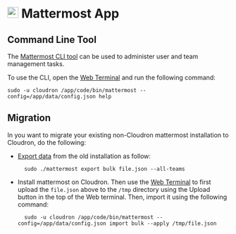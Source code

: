 # <img src="/documentation/img/mattermost-logo.png" width="25px"> Mattermost App

## Command Line Tool

The [Mattermost CLI tool](https://docs.mattermost.com/administration/command-line-tools.html) can be used
to administer user and team management tasks.

To use the CLI, open the [Web Terminal](/documentation/apps#web-terminal) and run the following command:

```
sudo -u cloudron /app/code/bin/mattermost --config=/app/data/config.json help
```

## Migration

In you want to migrate your existing non-Cloudron mattermost installation to Cloudron, do
the following:

* [Export data](https://docs.mattermost.com/administration/bulk-export.html#bulk-export-data) from the old
  installation as follow:

  ```
    sudo ./mattermost export bulk file.json --all-teams
  ```

* Install mattermost on Cloudron. Then use the [Web Terminal](/documentation/apps#web-terminal) to first upload
  the `file.json` above to the `/tmp` directory using the Upload button in the top of the Web terminal. Then,
  import it using the following command:

  ```
    sudo -u cloudron /app/code/bin/mattermost --config=/app/data/config.json import bulk --apply /tmp/file.json
  ```

